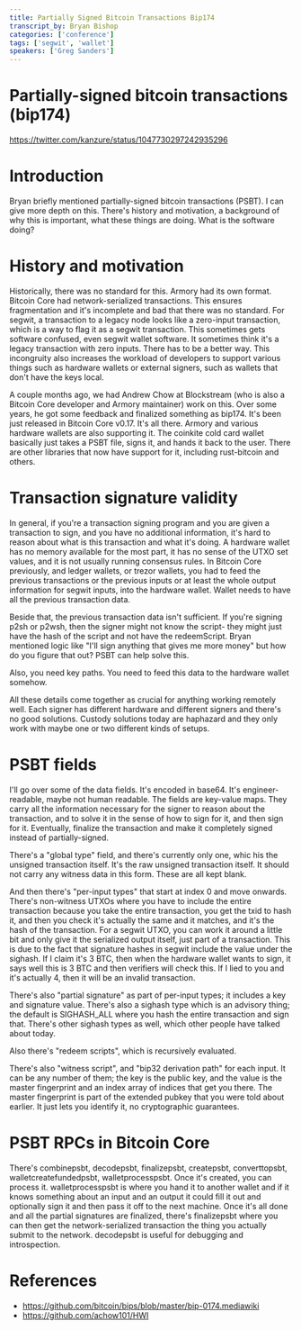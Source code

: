```yaml
---
title: Partially Signed Bitcoin Transactions Bip174
transcript_by: Bryan Bishop
categories: ['conference']
tags: ['segwit', 'wallet']
speakers: ['Greg Sanders']
---
```


# Partially-signed bitcoin transactions (bip174)

<https://twitter.com/kanzure/status/1047730297242935296>

# Introduction

Bryan briefly mentioned partially-signed bitcoin transactions (PSBT). I can give more depth on this. There's history and motivation, a background of why this is important, what these things are doing. What is the software doing?

# History and motivation

Historically, there was no standard for this. Armory had its own format. Bitcoin Core had network-serialized transactions. This ensures fragmentation and it's incomplete and bad that there was no standard. For segwit, a transaction to a legacy node looks like a zero-input transaction, which is a way to flag it as a segwit transaction. This sometimes gets software confused, even segwit wallet software. It sometimes think it's a legacy transaction with zero inputs. There has to be a better way. This incongruity also increases the workload of developers to support various things such as hardware wallets or external signers, such as wallets that don't have the keys local.

A couple months ago, we had Andrew Chow at Blockstream (who is also a Bitcoin Core developer and Armory maintainer) work on this. Over some years, he got some feedback and finalized something as bip174. It's been just released in Bitcoin Core v0.17. It's all there. Armory and various hardware wallets are also supporting it. The coinkite cold card wallet basically just takes a PSBT file, signs it, and hands it back to the user. There are other libraries that now have support for it, including rust-bitcoin and others.

# Transaction signature validity

In general, if you're a transaction signing program and you are given a transaction to sign, and you have no additional information, it's hard to reason about what is this transaction and what it's doing. A hardware wallet has no memory available for the most part, it has no sense of the UTXO set values, and it is not usually running consensus rules. In Bitcoin Core previously, and ledger wallets, or trezor wallets, you had to feed the previous transactions or the previous inputs or at least the whole output information for segwit inputs, into the hardware wallet. Wallet needs to have all the previous transaction data.

Beside that, the previous transaction data isn't sufficient. If you're signing p2sh or p2wsh, then the signer might not know the script- they might just have the hash of the script and not have the redeemScript. Bryan mentioned logic like "I'll sign anything that gives me more money" but how do you figure that out? PSBT can help solve this.

Also, you need key paths. You need to feed this data to the hardware wallet somehow.

All these details come together as crucial for anything working remotely well. Each signer has different hardware and different signers and there's no good solutions. Custody solutions today are haphazard and they only work with maybe one or two different kinds of setups.

# PSBT fields

I'll go over some of the data fields. It's encoded in base64. It's engineer-readable, maybe not human readable. The fields are key-value maps. They carry all the information necessary for the signer to reason about the transaction, and to solve it in the sense of how to sign for it, and then sign for it. Eventually, finalize the transaction and make it completely signed instead of partially-signed.

There's a "global type" field, and there's currently only one, whic his the unsigned transaction itself. It's the raw unsigned transaction itself. It should not carry any witness data in this form. These are all kept blank.

And then there's "per-input types" that start at index 0 and move onwards. There's non-witness UTXOs where you have to include the entire transaction because you take the entire transaction, you get the txid to hash it, and then you check it's actually the same and it matches, and it's the hash of the transaction. For a segwit UTXO, you can work it around a little bit and only give it the serialized output itself, just part of a transaction. This is due to the fact that signature hashes in segwit include the value under the sighash. If I claim it's 3 BTC, then when the hardware wallet wants to sign, it says well this is 3 BTC and then verifiers will check this. If I lied to you and it's actually 4, then it will be an invalid transaction.

There's also "partial signature" as part of per-input types; it includes a key and signature value. There's also a sighash type which is an advisory thing; the default is SIGHASH\_ALL where you hash the entire transaction and sign that. There's other sighash types as well, which other people have talked about today.

Also there's "redeem scripts", which is recursively evaluated.

There's also "witness script", and "bip32 derivation path" for each input. It can be any number of them; the key is the public key, and the value is the master fingerprint and an index array of indices that get you there. The master fingerprint is part of the extended pubkey that you were told about earlier. It just lets you identify it, no cryptographic guarantees.

# PSBT RPCs in Bitcoin Core

There's combinepsbt, decodepsbt, finalizepsbt, createpsbt, converttopsbt, walletcreatefundedpsbt, walletprocesspsbt. Once it's created, you can process it. walletprocesspsbt is where you hand it to another wallet and if it knows something about an input and an output it could fill it out and optionally sign it and then pass it off to the next machine. Once it's all done and all the partial signatures are finalized, there's finalizepsbt where you can then get the network-serialized transaction the thing you actually submit to the network. decodepsbt is useful for debugging and introspection.

# References

- <https://github.com/bitcoin/bips/blob/master/bip-0174.mediawiki>
- <https://github.com/achow101/HWI>
